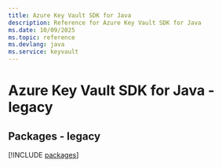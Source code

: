 ```yaml
---
title: Azure Key Vault SDK for Java
description: Reference for Azure Key Vault SDK for Java
ms.date: 10/09/2025
ms.topic: reference
ms.devlang: java
ms.service: keyvault
---
```

# Azure Key Vault SDK for Java - legacy
## Packages - legacy
[!INCLUDE [packages](key-vault-index.md)]